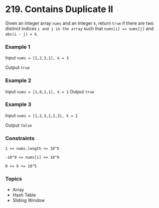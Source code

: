 # 219. Contains Duplicate II

Given an integer array `nums` and an integer `k`, return `true` if there are two distinct indices `i and j in the array` such that `nums[i] == nums[j]` and `abs(i - j) = k`.

 
### Example 1

Input `nums = [1,2,3,1], k = 3`

Output `true`


### Example 2

Input `nums = [1,0,1,1], k = 1`
Output `true`


### Example 3

Input `nums = [1,2,3,1,2,3], k = 2`

Output `false`
 

### Constraints

`1 <= nums.length <= 10^5`

`-10^9 <= nums[i] <= 10^9`

`0 <= k <= 10^5`


### Topics
- Array
- Hash Table
- Sliding Window
